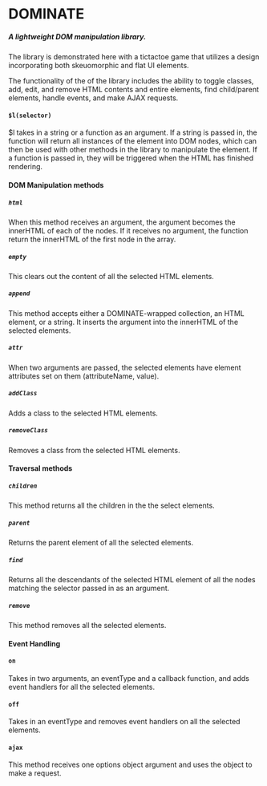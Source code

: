 # DOMINATE
##### A lightweight DOM manipulation library.

The library is demonstrated here with a tictactoe game that utilizes a design incorporating both skeuomorphic and flat UI elements.

The functionality of the of the library includes the ability to toggle classes, add, edit, and remove HTML contents and entire elements, find child/parent elements, handle events, and make AJAX requests.

#### `$l(selector)`
$l takes in a string or a function as an argument. If a string is passed in, the function will return all instances of the element into DOM nodes, which can then be used with other methods in the library to manipulate the element. If a function is passed in, they will be triggered when the HTML has finished rendering.

#### DOM Manipulation methods
##### `html`
When this method receives an argument, the argument becomes the innerHTML of each of the nodes. If it receives no argument, the function return the innerHTML of the first node in the array.

##### `empty`
This clears out the content of all the selected HTML elements.

##### `append`
This method accepts either a DOMINATE-wrapped collection, an HTML element, or a string. It inserts the argument into the innerHTML of the selected elements.

##### `attr`
When two arguments are passed, the selected elements have element attributes set on them (attributeName, value).
##### `addClass`
Adds a class to the selected HTML elements.
##### `removeClass`
Removes a class from the selected HTML elements.

#### Traversal methods
##### `children`
This method returns all the children in the the select elements.
##### `parent`
Returns the parent element of all the selected elements.
##### `find`
Returns all the descendants of the selected HTML element of all the nodes matching the selector
passed in as an argument.
##### `remove`
This method removes all the selected elements.

#### Event Handling
#### `on`
Takes in two arguments, an eventType and a callback function, and adds event handlers for all the selected elements.
#### `off`
Takes in an eventType and removes event handlers on all the selected elements.
#### `ajax`
This method receives one options object argument and uses the object to make a request.

